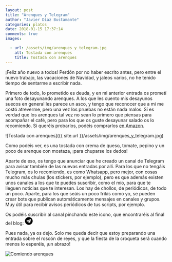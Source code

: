 ```yaml
---
layout: post
title: "Arenques y Telegram"
author: "Javier Díaz Bustamante"
categories: platos
date: 2018-01-15 17:37:14
comments: true
images:

  - url: /assets/img/arenques_y_telegram.jpg
    alt: Tostada con arenques
    title: Tostada con arenques
---
```


¡Feliz año nuevo a todos! Perdón por no haber escrito antes, pero entre el nuevo trabajo, las vacaciones de Navidad, y jaleos varios, no he tenido tiempo de sentarme a escribir nada.

Primero de todo, lo prometido es deuda, y en mi anterior entrada os prometí una foto desayunando arenques. A los que les cuento mis desayunos suecos en general les parece un asco, y tengo que reconocer que a mi me costó atreverme, pero una vez los pruebas no están nada malos. Sí es verdad que los arenques tal vez no sean lo primero que piensas para acompañar el café, pero para los que os guste desayunar salado os lo recomiendo. Si queréis probarlos, podéis comprarlos <a target="_blank" href="https://www.amazon.es/dp/B01N3XKFJE/?tag=javidbu-21" onClick="gtag('event', 'generate_lead', {'event_category': 'engagement','event_label': 'amazon_product', 'value': 80});">en Amazon</a>.

![Tostada con arenques]({{ site.url }}/assets/img/arenques_y_telegram.jpg)

Como podéis ver, es una tostada con crema de queso, tomate, pepino y un poco de arenque con mostaza, ¡para chuparse los dedos!

Aparte de eso, os tengo que anunciar que he creado un canal de Telegram para avisar también de las nuevas entradas por allí. Para los que no tengáis Telegram, os lo recomiendo, es como Whatsapp, pero mejor, con cosas mucho más chulas (los stickers, por ejemplo), pero es que además existen unos canales a los que te puedes suscribir, como el mío, para que te lleguen noticias que te interesan. Los hay de chollos, de periódicos, de todo un poco. Aparte, para los que seáis un poco frikis como yo, se pueden crear bots que publican automáticamente mensajes en canales y grupos. Muy útil para recibir avisos periódicos de tus scripts, por ejemplo.

Os podéis suscribir al canal pinchando este icono, que encontraréis al final del blog: <span class="site-footer"><span class="my-span-icon"><a href="https://t.me/{{ site.telegram.channel }}" aria-label="Telegram" title="Telegram" target="_blank" onclick="gtag('event', 'newsletter', {'event_category': 'engagement','event_label': 'telegram'});"><svg class="my-svg-icon" xmlns="http://www.w3.org/2000/svg" width="24" height="24" viewBox="0 0 24 24" style="fill-rule:evenodd;clip-rule:evenodd;stroke-linejoin:round;stroke-miterlimit:1.41421;"><path d="M12,0c-6.626,0 -12,5.372 -12,12c0,6.627 5.374,12 12,12c6.627,0 12,-5.373 12,-12c0,-6.628 -5.373,-12 -12,-12Zm3.224,17.871c0.188,0.133 0.43,0.166 0.646,0.085c0.215,-0.082 0.374,-0.267 0.422,-0.491c0.507,-2.382 1.737,-8.412 2.198,-10.578c0.035,-0.164 -0.023,-0.334 -0.151,-0.443c-0.129,-0.109 -0.307,-0.14 -0.465,-0.082c-2.446,0.906 -9.979,3.732 -13.058,4.871c-0.195,0.073 -0.322,0.26 -0.316,0.467c0.007,0.206 0.146,0.385 0.346,0.445c1.381,0.413 3.193,0.988 3.193,0.988c0,0 0.847,2.558 1.288,3.858c0.056,0.164 0.184,0.292 0.352,0.336c0.169,0.044 0.348,-0.002 0.474,-0.121c0.709,-0.669 1.805,-1.704 1.805,-1.704c0,0 2.084,1.527 3.266,2.369Zm-6.423,-5.062l0.98,3.231l0.218,-2.046c0,0 3.783,-3.413 5.941,-5.358c0.063,-0.057 0.071,-0.153 0.019,-0.22c-0.052,-0.067 -0.148,-0.083 -0.219,-0.037c-2.5,1.596 -6.939,4.43 -6.939,4.43Z"/></svg></a></span></span>

Pues nada, ya os dejo. Solo me queda decir que estoy preparando una entrada sobre el roscón de reyes, y que la fiesta de la croqueta será cuando menos lo esperéis, ¡un abrazo!

<img class="main_picture" src="{{ site.url }}/assets/img/arenques_y_telegram_2.jpg" alt="Comiendo arenques" title="Comiendo arenques"/>